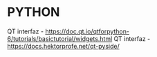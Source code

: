 # PYTHON

QT interfaz - https://doc.qt.io/qtforpython-6/tutorials/basictutorial/widgets.html
QT interfaz - https://docs.hektorprofe.net/qt-pyside/
